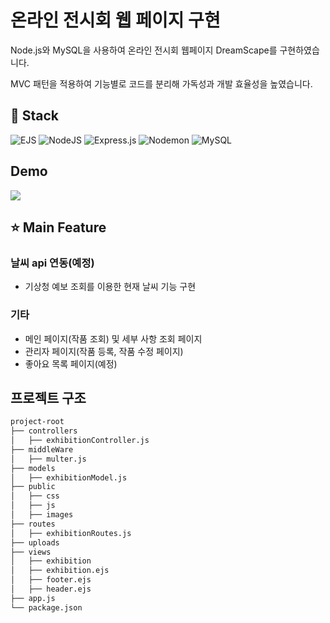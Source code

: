 # 온라인 전시회 웹 페이지 구현
Node.js와 MySQL을 사용하여 온라인 전시회 웹페이지 DreamScape를 구현하였습니다.

MVC 패턴을 적용하여 기능별로 코드를 분리해 가독성과 개발 효율성을 높였습니다.

## 🔧 Stack
![EJS](https://img.shields.io/badge/ejs-%23B4CA65.svg?style=for-the-badge&logo=ejs&logoColor=black)
![NodeJS](https://img.shields.io/badge/node.js-6DA55F?style=for-the-badge&logo=node.js&logoColor=white)
![Express.js](https://img.shields.io/badge/express.js-%23404d59.svg?style=for-the-badge&logo=express&logoColor=%2361DAFB)
![Nodemon](https://img.shields.io/badge/NODEMON-%23323330.svg?style=for-the-badge&logo=nodemon&logoColor=%BBDEAD)
![MySQL](https://img.shields.io/badge/mysql-4479A1.svg?style=for-the-badge&logo=mysql&logoColor=white)

## Demo
![](./public/images/main.gif)

## ⭐ Main Feature

### 날씨 api 연동(예정)
- 기상청 예보 조회를 이용한 현재 날씨 기능 구현

### 기타
- 메인 페이지(작품 조회) 및 세부 사항 조회 페이지
- 관리자 페이지(작품 등록, 작품 수정 페이지)
- 좋아요 목록 페이지(예정)

## 프로젝트 구조

```markdown
project-root
├── controllers
│   ├── exhibitionController.js
├── middleWare
│   ├── multer.js
├── models
│   ├── exhibitionModel.js
├── public
│   ├── css
│   ├── js
│   ├── images   
├── routes
│   ├── exhibitionRoutes.js
├── uploads
├── views
│   ├── exhibition
│   ├── exhibition.ejs
│   ├── footer.ejs
│   ├── header.ejs
├── app.js
└── package.json
```